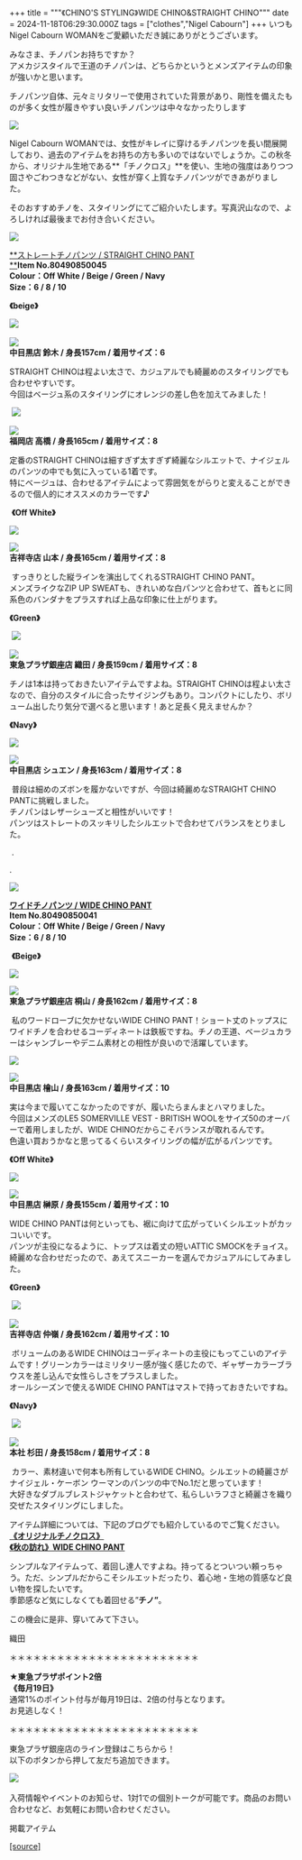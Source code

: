 +++
title = """《CHINO'S STYLING》WIDE CHINO&STRAIGHT CHINO"""
date = 2024-11-18T06:29:30.000Z
tags = ["clothes","Nigel Cabourn"]
+++
いつもNigel Cabourn WOMANをご愛顧いただき誠にありがとうございます。

みなさま、チノパンお持ちですか？  
アメカジスタイルで王道のチノパンは、どちらかというとメンズアイテムの印象が強いかと思います。

チノパンツ自体、元々ミリタリーで使用されていた背景があり、剛性を備えたものが多く女性が履きやすい良いチノパンツは中々なかったりします

![](https://cdn.shopify.com/s/files/1/0094/9295/5196/files/ISIMG-789346_480x480.jpg?v=1731910864)

Nigel Cabourn WOMANでは、女性がキレイに穿けるチノパンツを長い間展開しており、過去のアイテムをお持ちの方も多いのではないでしょうか。この秋冬から、オリジナル生地である**「チノクロス」**を使い、生地の強度はありつつ固さやごわつきなどがない、女性が穿く上質なチノパンツができあがりました。

そのおすすめチノを、スタイリングにてご紹介いたします。写真沢山なので、よろしければ最後までお付き合いください。

![](https://cdn.shopify.com/s/files/1/0094/9295/5196/files/IMG_6245_b4bc2448-32f2-44fc-a503-5a2e0e773ad3_480x480.jpg?v=1731299166)

[**ストレートチノパンツ / STRAIGHT CHINO PANT  
**](https://cabourn.jp/products/80490850045?_pos=48&_fid=14a9dd744&_ss=c)**Item No.80490850045**  
**Colour：Off White / Beige / Green / Navy**  
**Size：6 / 8 / 10**

**《beige》** 

![](https://cdn.shopify.com/s/files/1/0094/9295/5196/files/IMG_6445_b0bee75e-7b1c-474b-825b-a693c4b181c9_480x480.jpg?v=1731753639) 

![](https://cdn.shopify.com/s/files/1/0094/9295/5196/files/IMG_6446_801e6a2b-077b-4c74-b1ec-d24b1ffb97dd_480x480.jpg?v=1731741380)  
**中目黒店 鈴木 / 身長157cm / 着用サイズ：6**

STRAIGHT CHINOは程よい太さで、カジュアルでも綺麗めのスタイリングでも合わせやすいです。  
今回はベージュ系のスタイリングにオレンジの差し色を加えてみました！

 ![](https://cdn.shopify.com/s/files/1/0094/9295/5196/files/IMG_2024-11-16-165137_480x480.jpg?v=1731743555)

![](https://cdn.shopify.com/s/files/1/0094/9295/5196/files/IMG_2024-11-16-170721_480x480.jpg?v=1731744463)  
**福岡店 高橋 / 身長165cm / 着用サイズ：8**

定番のSTRAIGHT CHINOは細すぎず太すぎず綺麗なシルエットで、ナイジェルのパンツの中でも気に入っている1着です。  
特にベージュは、合わせるアイテムによって雰囲気をがらりと変えることができるので個人的にオススメのカラーです♪

 **《Off White》**

![](https://cdn.shopify.com/s/files/1/0094/9295/5196/files/IMG_6257_9fd6d6db-313d-4d48-83ab-55dc76a014a9_480x480.jpg?v=1731407485)

![](https://cdn.shopify.com/s/files/1/0094/9295/5196/files/IMG_6258_480x480.jpg?v=1731407484)  
**吉祥寺店 山本 / 身長165cm / 着用サイズ：8**

 すっきりとした縦ラインを演出してくれるSTRAIGHT CHINO PANT。  
メンズライクなZIP UP SWEATも、きれいめな白パンツと合わせて、首もとに同系色のバンダナをプラスすれば上品な印象に仕上がります。

**《Green》**

 **![](https://cdn.shopify.com/s/files/1/0094/9295/5196/files/38C66946-1ED4-4E3B-85E4-365F0DDA6BF9_480x480.jpg?v=1731910353)**

![](https://cdn.shopify.com/s/files/1/0094/9295/5196/files/IMG_6588_480x480.jpg?v=1731909897)  
**東急プラザ銀座店 織田 / 身長159cm / 着用サイズ：8**

チノは1本は持っておきたいアイテムですよね。STRAIGHT CHINOは程よい太さなので、自分のスタイルに合ったサイジングもあり。コンパクトにしたり、ボリューム出したり気分で選べると思います！あと足長く見えませんか？

**《Navy》**

![](https://cdn.shopify.com/s/files/1/0094/9295/5196/files/IMG_6468_480x480.jpg?v=1731826490)

![](https://cdn.shopify.com/s/files/1/0094/9295/5196/files/IMG_6475_480x480.jpg?v=1731826490)  
**中目黒店 シュエン / 身長163cm / 着用サイズ：8**

 普段は細めのズボンを履かないですが、今回は綺麗めなSTRAIGHT CHINO PANTに挑戦しました。  
チノパンはレザーシューズと相性がいいです！  
パンツはストレートのスッキリしたシルエットで合わせてバランスをとりました。

 .

.

![](https://cdn.shopify.com/s/files/1/0094/9295/5196/files/IMG_6214_d626a66d-a118-45be-9b21-103095df4308_480x480.jpg?v=1731294257)

[**ワイドチノパンツ / WIDE CHINO PANT**](https://cabourn.jp/products/80490850041?_pos=51&_fid=14a9dd744&_ss=c)  
**Item No.80490850041**  
**Colour：Off White / Beige / Green / Navy**  
**Size：6 / 8 / 10**

 **《Beige》**

![](https://cdn.shopify.com/s/files/1/0094/9295/5196/files/IMG_6466_ea0e87bb-8f0a-4d38-adc9-d98b63e06cdc_480x480.jpg?v=1731826490)

![](https://cdn.shopify.com/s/files/1/0094/9295/5196/files/IMG_6472_480x480.jpg?v=1731826490)  
**東急プラザ銀座店 桐山 / 身長162cm / 着用サイズ：8**

 私のワードローブに欠かせないWIDE CHINO PANT！ショート丈のトップスにワイドチノを合わせるコーディネートは鉄板ですね。チノの王道、ベージュカラーはシャンブレーやデニム素材との相性が良いので活躍しています。

![](https://cdn.shopify.com/s/files/1/0094/9295/5196/files/IMG_6438_5fffcf4e-1a1d-401b-a7f2-ef9fcae64603_480x480.jpg?v=1731741381)

![](https://cdn.shopify.com/s/files/1/0094/9295/5196/files/IMG_6439_826683c1-9e4f-418b-ac09-73ebd02095f1_480x480.jpg?v=1731741381)  
**中目黒店 檜山 / 身長163cm / 着用サイズ：10**  
  
実は今まで履いてこなかったのですが、履いたらまんまとハマりました。  
今回はメンズのLE5 SOMERVILLE VEST - BRITISH WOOLをサイズ50のオーバーで着用しましたが、WIDE CHINOだからこそバランスが取れるんです。  
色違い買おうかなと思ってるくらいスタイリングの幅が広がるパンツです。

**《Off White》**

![](https://cdn.shopify.com/s/files/1/0094/9295/5196/files/IMG_6447_741afbd2-31b8-46d4-ad9d-cbdf2dd4f9d0_480x480.jpg?v=1731741791)

![](https://cdn.shopify.com/s/files/1/0094/9295/5196/files/IMG_6448_87a145e5-f0ca-4f77-9367-96263d1a4217_480x480.jpg?v=1731741381)  
**中目黒店 榊原 / 身長155cm / 着用サイズ：10**

WIDE CHINO PANTは何といっても、裾に向けて広がっていくシルエットがカッコいいです。  
パンツが主役になるように、トップスは着丈の短いATTIC SMOCKをチョイス。  
綺麗めな合わせだったので、あえてスニーカーを選んでカジュアルにしてみました。

**《Green》**

 ![](https://cdn.shopify.com/s/files/1/0094/9295/5196/files/IMG_6440_480x480.jpg?v=1731741380)

![](https://cdn.shopify.com/s/files/1/0094/9295/5196/files/IMG_6437_94471965-ec35-431b-9370-da82938915c6_480x480.jpg?v=1731741380)  
**吉祥寺店 仲嶺 / 身長162cm / 着用サイズ：10**

 ボリュームのあるWIDE CHINOはコーディネートの主役にもってこいのアイテムです！グリーンカラーはミリタリー感が強く感じたので、ギャザーカラーブラウスを差し込んで女性らしさをプラスしました。  
オールシーズンで使えるWIDE CHINO PANTはマストで持っておきたいですね。

**《Navy》**

 ![](https://cdn.shopify.com/s/files/1/0094/9295/5196/files/IMG_2024-11-17-175337_480x480.jpg?v=1731833677)

![](https://cdn.shopify.com/s/files/1/0094/9295/5196/files/IMG_6481_480x480.jpg?v=1731832884)  
**本社 杉田 / 身長158cm / 着用サイズ：8**

 カラー、素材違いで何本も所有しているWIDE CHINO。シルエットの綺麗さがナイジェル・ケーボン ウーマンのパンツの中でNo.1だと思っています！  
大好きなダブルブレストジャケットと合わせて、私らしいラフさと綺麗さを織り交ぜたスタイリングにしました。

アイテム詳細については、下記のブログでも紹介しているのでご覧ください。  
**[《オリジナルチノクロス》  
](https://cabourn.jp/blogs/shop-info/tokyuplazaginza20240826)[《秋の訪れ》WIDE CHINO PANT](https://cabourn.jp/blogs/shop-info/nakameguro20240815)**

シンプルなアイテムって、着回し達人ですよね。持ってるとついつい頼っちゃう。ただ、シンプルだからこそシルエットだったり、着心地・生地の質感など良い物を探したいです。  
季節感など気にしなくても着回せる”**チノ”**。

この機会に是非、穿いてみて下さい。

織田

＊＊＊＊＊＊＊＊＊＊＊＊＊＊＊＊＊＊＊＊＊＊＊＊  
  
**★東急プラザポイント2倍  
《毎月19日》**  
通常1%のポイント付与が毎月19日は、2倍の付与となります。  
お見逃しなく！  
  
＊＊＊＊＊＊＊＊＊＊＊＊＊＊＊＊＊＊＊＊＊＊＊＊

東急プラザ銀座店のライン登録はこちらから！  
以下のボタンから押して友だち追加できます。 

[![](https://scdn.line-apps.com/n/line_add_friends/btn/ja.png)](https://lin.ee/BYB8FHk) 

入荷情報やイベントのお知らせ、1対1での個別トークが可能です。商品のお問い合わせなど、お気軽にお問い合わせください。

掲載アイテム

[[source]](https://cabourn.jp/blogs/shop-info/tokyupulaza20241118)
